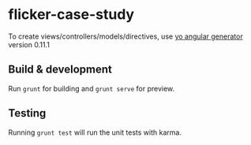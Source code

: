 # flicker-case-study

To create views/controllers/models/directives, use [yo angular generator](https://github.com/yeoman/generator-angular) version 0.11.1

## Build & development

Run `grunt` for building and `grunt serve` for preview.

## Testing

Running `grunt test` will run the unit tests with karma.


